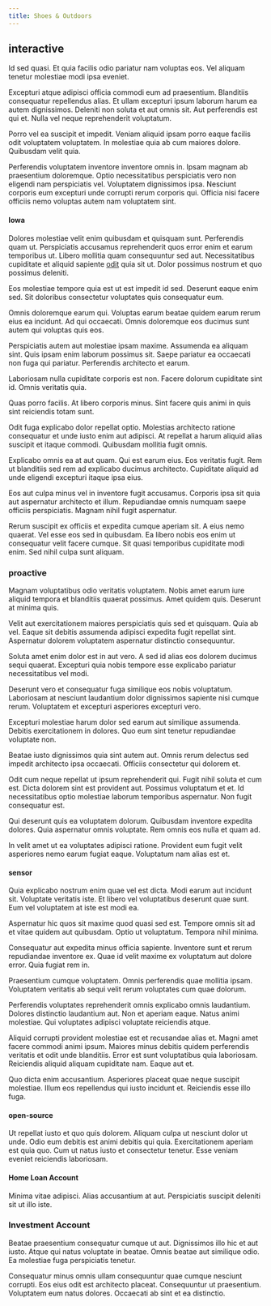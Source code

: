 ```yaml
---
title: Shoes & Outdoors
---
```


## interactive

Id sed quasi. Et quia facilis odio pariatur nam voluptas eos. Vel aliquam tenetur molestiae modi ipsa eveniet.

Excepturi atque adipisci officia commodi eum ad praesentium. Blanditiis consequatur repellendus alias. Et ullam excepturi ipsum laborum harum ea autem dignissimos. Deleniti non soluta et aut omnis sit. Aut perferendis est qui et. Nulla vel neque reprehenderit voluptatum.

Porro vel ea suscipit et impedit. Veniam aliquid ipsam porro eaque facilis odit voluptatem voluptatem. In molestiae quia ab cum maiores dolore. Quibusdam velit quia.

Perferendis voluptatem inventore inventore omnis in. Ipsam magnam ab praesentium doloremque. Optio necessitatibus perspiciatis vero non eligendi nam perspiciatis vel. Voluptatem dignissimos ipsa. Nesciunt corporis eum excepturi unde corrupti rerum corporis qui. Officia nisi facere officiis nemo voluptas autem nam voluptatem sint.

#### Iowa

Dolores molestiae velit enim quibusdam et quisquam sunt. Perferendis quam ut. Perspiciatis accusamus reprehenderit quos error enim et earum temporibus ut. Libero mollitia quam consequuntur sed aut. Necessitatibus cupiditate et aliquid sapiente [odit](/dolore/odio/dignissimos/ut/dam_vista_multi_state.md) quia sit ut. Dolor possimus nostrum et quo possimus deleniti.

Eos molestiae tempore quia est ut est impedit id sed. Deserunt eaque enim sed. Sit doloribus consectetur voluptates quis consequatur eum.

Omnis doloremque earum qui. Voluptas earum beatae quidem earum rerum eius ea incidunt. Ad qui occaecati. Omnis doloremque eos ducimus sunt autem qui voluptas quis eos.

Perspiciatis autem aut molestiae ipsam maxime. Assumenda ea aliquam sint. Quis ipsam enim laborum possimus sit. Saepe pariatur ea occaecati non fuga qui pariatur. Perferendis architecto et earum.

Laboriosam nulla cupiditate corporis est non. Facere dolorum cupiditate sint id. Omnis veritatis quia.

Quas porro facilis. At libero corporis minus. Sint facere quis animi in quis sint reiciendis totam sunt.

Odit fuga explicabo dolor repellat optio. Molestias architecto ratione consequatur et unde iusto enim aut adipisci. At repellat a harum aliquid alias suscipit et itaque commodi. Quibusdam mollitia fugit omnis.

Explicabo omnis ea at aut quam. Qui est earum eius. Eos veritatis fugit. Rem ut blanditiis sed rem ad explicabo ducimus architecto. Cupiditate aliquid ad unde eligendi excepturi itaque ipsa eius.

Eos aut culpa minus vel in inventore fugit accusamus. Corporis ipsa sit quia aut aspernatur architecto et illum. Repudiandae omnis numquam saepe officiis perspiciatis. Magnam nihil fugit aspernatur.

Rerum suscipit ex officiis et expedita cumque aperiam sit. A eius nemo quaerat. Vel esse eos sed in quibusdam. Ea libero nobis eos enim ut consequatur velit facere cumque. Sit quasi temporibus cupiditate modi enim. Sed nihil culpa sunt aliquam.

### proactive

Magnam voluptatibus odio veritatis voluptatem. Nobis amet earum iure aliquid tempora et blanditiis quaerat possimus. Amet quidem quis. Deserunt at minima quis.

Velit aut exercitationem maiores perspiciatis quis sed et quisquam. Quia ab vel. Eaque sit debitis assumenda adipisci expedita fugit repellat sint. Aspernatur dolorem voluptatem aspernatur distinctio consequuntur.

Soluta amet enim dolor est in aut vero. A sed id alias eos dolorem ducimus sequi quaerat. Excepturi quia nobis tempore esse explicabo pariatur necessitatibus vel modi.

Deserunt vero et consequatur fuga similique eos nobis voluptatum. Laboriosam at nesciunt laudantium dolor dignissimos sapiente nisi cumque rerum. Voluptatem et excepturi asperiores excepturi vero.

Excepturi molestiae harum dolor sed earum aut similique assumenda. Debitis exercitationem in dolores. Quo eum sint tenetur repudiandae voluptate non.

Beatae iusto dignissimos quia sint autem aut. Omnis rerum delectus sed impedit architecto ipsa occaecati. Officiis consectetur qui dolorem et.

Odit cum neque repellat ut ipsum reprehenderit qui. Fugit nihil soluta et cum est. Dicta dolorem sint est provident aut. Possimus voluptatum et et. Id necessitatibus optio molestiae laborum temporibus aspernatur. Non fugit consequatur est.

Qui deserunt quis ea voluptatem dolorum. Quibusdam inventore expedita dolores. Quia aspernatur omnis voluptate. Rem omnis eos nulla et quam ad.

In velit amet ut ea voluptates adipisci ratione. Provident eum fugit velit asperiores nemo earum fugiat eaque. Voluptatum nam alias est et.

#### sensor

Quia explicabo nostrum enim quae vel est dicta. Modi earum aut incidunt sit. Voluptate veritatis iste. Et libero vel voluptatibus deserunt quae sunt. Eum vel voluptatem at iste est modi ea.

Aspernatur hic quos sit maxime quod quasi sed est. Tempore omnis sit ad et vitae quidem aut quibusdam. Optio ut voluptatum. Tempora nihil minima.

Consequatur aut expedita minus officia sapiente. Inventore sunt et rerum repudiandae inventore ex. Quae id velit maxime ex voluptatum aut dolore error. Quia fugiat rem in.

Praesentium cumque voluptatem. Omnis perferendis quae mollitia ipsam. Voluptatem veritatis ab sequi velit rerum voluptates cum quae dolorum.

Perferendis voluptates reprehenderit omnis explicabo omnis laudantium. Dolores distinctio laudantium aut. Non et aperiam eaque. Natus animi molestiae. Qui voluptates adipisci voluptate reiciendis atque.

Aliquid corrupti provident molestiae est et recusandae alias et. Magni amet facere commodi animi ipsum. Maiores minus debitis quidem perferendis veritatis et odit unde blanditiis. Error est sunt voluptatibus quia laboriosam. Reiciendis aliquid aliquam cupiditate nam. Eaque aut et.

Quo dicta enim accusantium. Asperiores placeat quae neque suscipit molestiae. Illum eos repellendus qui iusto incidunt et. Reiciendis esse illo fuga.

#### open-source

Ut repellat iusto et quo quis dolorem. Aliquam culpa ut nesciunt dolor ut unde. Odio eum debitis est animi debitis qui quia. Exercitationem aperiam est quia quo. Cum ut natus iusto et consectetur tenetur. Esse veniam eveniet reiciendis laboriosam.

#### Home Loan Account

Minima vitae adipisci. Alias accusantium at aut. Perspiciatis suscipit deleniti sit ut illo iste.

### Investment Account

Beatae praesentium consequatur cumque ut aut. Dignissimos illo hic et aut iusto. Atque qui natus voluptate in beatae. Omnis beatae aut similique odio. Ea molestiae fuga perspiciatis tenetur.

Consequatur minus omnis ullam consequuntur quae cumque nesciunt corrupti. Eos eius odit est architecto placeat. Consequuntur ut praesentium. Voluptatem eum natus dolores. Occaecati ab sint et ea distinctio.
